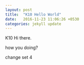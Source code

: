 ```yaml
---
layout: post
title:  "K10 Hello World"
date:   2016-11-23 11:06:26 +0530
categories: jekyll update
---
```

K10 Hi there. 

how you doing?

change set 4